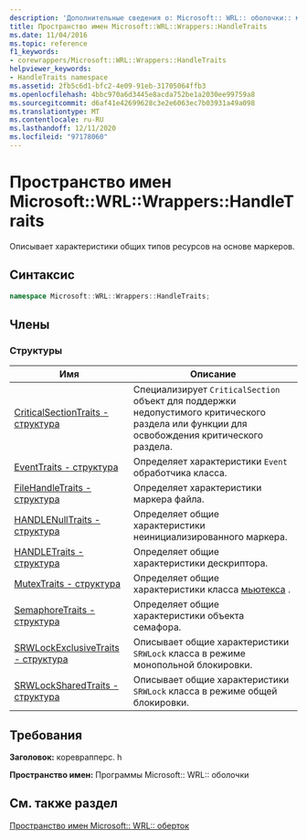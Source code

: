 ```yaml
---
description: 'Дополнительные сведения о: Microsoft:: WRL:: оболочки:: метод HandleTraits Namespace'
title: Пространство имен Microsoft::WRL::Wrappers::HandleTraits
ms.date: 11/04/2016
ms.topic: reference
f1_keywords:
- corewrappers/Microsoft::WRL::Wrappers::HandleTraits
helpviewer_keywords:
- HandleTraits namespace
ms.assetid: 2fb5c6d1-bfc2-4e09-91eb-31705064ffb3
ms.openlocfilehash: 4bbc970a6d3445e8acda752be1a2030ee99759a8
ms.sourcegitcommit: d6af41e42699628c3e2e6063ec7b03931a49a098
ms.translationtype: MT
ms.contentlocale: ru-RU
ms.lasthandoff: 12/11/2020
ms.locfileid: "97178060"
---
```

# <a name="microsoftwrlwrappershandletraits-namespace"></a>Пространство имен Microsoft::WRL::Wrappers::HandleTraits

Описывает характеристики общих типов ресурсов на основе маркеров.

## <a name="syntax"></a>Синтаксис

```cpp
namespace Microsoft::WRL::Wrappers::HandleTraits;
```

## <a name="members"></a>Члены

### <a name="structures"></a>Структуры

|Имя|Описание|
|----------|-----------------|
|[CriticalSectionTraits - структура](criticalsectiontraits-structure.md)|Специализирует `CriticalSection` объект для поддержки недопустимого критического раздела или функции для освобождения критического раздела.|
|[EventTraits - структура](eventtraits-structure.md)|Определяет характеристики `Event` обработчика класса.|
|[FileHandleTraits - структура](filehandletraits-structure.md)|Определяет характеристики маркера файла.|
|[HANDLENullTraits - структура](handlenulltraits-structure.md)|Определяет общие характеристики неинициализированного маркера.|
|[HANDLETraits - структура](handletraits-structure.md)|Определяет общие характеристики дескриптора.|
|[MutexTraits - структура](mutextraits-structure.md)|Определяет общие характеристики класса [мьютекса](mutex-class.md) .|
|[SemaphoreTraits - структура](semaphoretraits-structure.md)|Определяет общие характеристики объекта семафора.|
|[SRWLockExclusiveTraits - структура](srwlockexclusivetraits-structure.md)|Описывает общие характеристики `SRWLock` класса в режиме монопольной блокировки.|
|[SRWLockSharedTraits - структура](srwlocksharedtraits-structure.md)|Описывает общие характеристики `SRWLock` класса в режиме общей блокировки.|

## <a name="requirements"></a>Требования

**Заголовок:** кореврапперс. h

**Пространство имен:** Программы Microsoft:: WRL:: оболочки

## <a name="see-also"></a>См. также раздел

[Пространство имен Microsoft:: WRL:: оберток](microsoft-wrl-wrappers-namespace.md)
